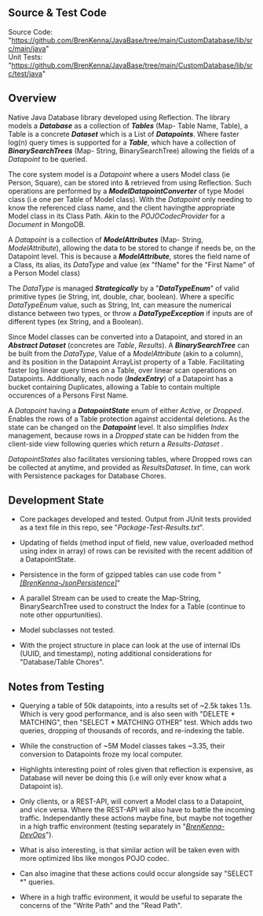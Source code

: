 ## Source & Test Code

Source Code: "https://github.com/BrenKenna/JavaBase/tree/main/CustomDatabase/lib/src/main/java"
<br>
Unit Tests: "https://github.com/BrenKenna/JavaBase/tree/main/CustomDatabase/lib/src/test/java"
<br>

## Overview

Native Java Database library developed using Reflection. The library models a ***Database*** as a collection of ***Tables*** (Map- Table Name, Table), a Table is a concrete ***Dataset*** which is a List of ***Datapoints***. Where faster log(n) query times is supported for a ***Table***, which have a collection of ***BinarySearchTrees*** (Map- String, BinarySearchTree) allowing the fields of a *Datapoint* to be queried.

The core system model is a *Datapoint* where a users Model class (ie Person, Square), can be stored into & retrieved from using Reflection. Such operations are performed by a ***ModelDatapointConverter*** of type Model class (i.e one per Table of Model class). With the *Datapoint* only needing to know the referenced class name, and the client havingthe appropriate Model class in its Class Path. Akin to the *POJOCodecProvider* for a *Document* in MongoDB.

A *Datapoint* is a collection of ***ModelAttributes*** (Map- String, *ModelAttribute*), allowing the data to be stored to change if needs be, on the Datapoint level. This is because a ***ModelAttribute***, stores the field name of a Class, its alias, its *DataType* and value (ex "fName" for the "First Name" of a Person Model class)

The *DataType* is managed ***Strategically*** by a "***DataTypeEnum***" of valid primitive types (ie String, int, double, char, boolean). Where a specific *DataTypeEnum* value, such as String, Int, can measure the numerical distance between two types, or throw a ***DataTypeException*** if inputs are of different types (ex String, and a Boolean).

Since Model classes can be converted into a Datapoint, and stored in an ***Abstract Dataset*** (concretes are *Table*, *Results*). A ***BinarySearchTree*** can be built from the *DataType*, Value of a *ModelAttribute* (akin to a column), and its position in the Datapoint ArrayList property of a Table. Facilitating faster log linear query times on a Table, over linear scan operations on Datapoints. Additionally, each node (***IndexEntry***) of a Datapoint has a bucket containing Duplicates, allowing a Table to contain multiple occurences of a Persons First Name.

A *Datapoint* having a ***DatapointState*** enum of either *Active*, or *Dropped*. Enables the rows of a Table protection against accidental deletions. As the state can be changed on the ***Datapoint*** level. It also simplifies *Index* management, because rows in a *Dropped* state can be hidden from the client-side view following queries which return a *Results-Dataset* .

*DatapointStates* also facilitates versioning tables, where Dropped rows can be collected at anytime, and provided as *ResultsDataset*. In time, can work with Persistence packages for Database Chores.
<br>

## Development State

- Core packages developed and tested. Output from JUnit tests provided as a text file in this repo, see "*Package-Test-Results.txt*".

- Updating of fields (method input of field, new value, overloaded method using index in array) of rows can be revisited with the recent addition of a DatapointState.

- Persistence in the form of gzipped tables can use code from "*[[BrenKenna-JsonPersistence]](https://github.com/BrenKenna/JsonPersistence)*"

- A parallel Stream can be used to create the Map-String, BinarySearchTree used to construct the Index for a Table (continue to note other oppurtunities).

- Model subclasses not tested.

- With the project structure in place can look at the use of internal IDs (UUID, and timestamp), noting additional considerations for "Database/Table Chores".


## Notes from Testing

- Querying a table of 50k datapoints, into a results set of ~2.5k takes 1.1s. Which is very good performance, and is also seen with "DELETE * MATCHING", then "SELECT * MATCHING OTHER" test. Which adds two queries, dropping of thousands of records, and re-indexing the table. 

- While the construction of ~5M Model classes takes ~3.35, their conversion to Datapoints froze my local computer.

- Highlights interesting point of roles given that reflection is expensive, as Database will never be doing this (i.e will only ever know what a Datapoint is). 

- Only clients, or a REST-API, will convert a Model class to a Datapoint, and vice versa. Where the REST-API will also have to battle the incoming traffic. Independantly these actions maybe fine, but maybe not together in a high traffic environment (testing separately in "*[BrenKenna-DevOps](https://github.com/BrenKenna/DevOps-CCT)*").

- What is also interesting, is that similar action will be taken even with more optimized libs like mongos POJO codec.

- Can also imagine that these actions could occur alongside say "SELECT *" queries.

- Where in a high traffic evironment, it would be useful to separate the concerns of the "Write Path" and the "Read Path".